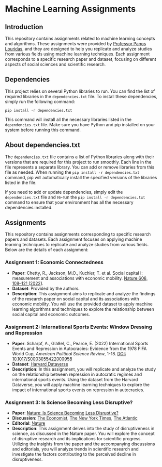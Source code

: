 # Machine Learning Assignments

## Introduction

This repository contains assignments related to machine learning concepts and algorithms. These assignments were provided by [Professor Panos Louridas](https://github.com/louridas), and they are designed to help you replicate and analyze studies from various fields using machine learning techniques. Each assignment corresponds to a specific research paper and dataset, focusing on different aspects of social sciences and scientific research.

## Dependencies

This project relies on several Python libraries to run. You can find the list of required libraries in the `dependencies.txt` file. To install these dependencies, simply run the following command:

`pip install -r dependencies.txt`

This command will install all the necessary libraries listed in the `dependencies.txt` file. Make sure you have Python and pip installed on your system before running this command.

## About dependencies.txt

The `dependencies.txt` file contains a list of Python libraries along with their versions that are required for this project to run smoothly. Each line in the file represents a separate library. You can add or remove libraries from this file as needed. When running the `pip install -r dependencies.txt` command, pip will automatically install the specified versions of the libraries listed in the file.

If you need to add or update dependencies, simply edit the `dependencies.txt` file and re-run the `pip install -r dependencies.txt` command to ensure that your environment has all the necessary dependencies installed.

## Assignments

This repository contains assignments corresponding to specific research papers and datasets. Each assignment focuses on applying machine learning techniques to replicate and analyze studies from various fields. Below are the details of each assignment:

### Assignment 1: Economic Connectedness
- **Paper**: Chetty, R., Jackson, M.O., Kuchler, T. et al. Social capital I: measurement and associations with economic mobility. [Nature 608, 108–121 (2022)](https://doi.org/10.1038/s41586-022-04996-4).
- **Dataset**: Provided by the authors.
- **Description**: This assignment aims to replicate and analyze the findings of the research paper on social capital and its associations with economic mobility. You will use the provided dataset to apply machine learning algorithms and techniques to explore the relationship between social capital and economic outcomes.

### Assignment 2: International Sports Events: Window Dressing and Repression
- **Paper**: Scharpf, A., Gläßel, C., Pearce, E. (2022) International Sports Events and Repression in Autocracies: Evidence from the 1978 FIFA World Cup, *American Political Science Review*, 1-18. [DOI: 10.1017/S0003055422000958](https://doi.org/10.1017/S0003055422000958)
- **Dataset**: [Harvard Dataverse](https://dataverse.harvard.edu/dataset.xhtml?persistentId=doi:10.7910/DVN/RJY34I)
- **Description**: In this assignment, you will replicate and analyze the study on the relationship between repression in autocratic regimes and international sports events. Using the dataset from the Harvard Dataverse, you will apply machine learning techniques to explore the impact of international sports events on repression in autocracies.

### Assignment 3: Is Science Becoming Less Disruptive?
- **Paper**: [Nature: Is Science Becoming Less Disruptive?](https://www.nature.com/articles/s41586-022-05543-x)
- **Discussion**: [The Economist](https://www.economist.com/science-and-technology/2023/01/04/papers-and-patents-are-becoming-less-disruptive), [The New York Times](https://www.nytimes.com/2023/01/17/science/science-breakthroughs-disruption.html), [The Atlantic](https://www.theatlantic.com/newsletters/archive/2023/01/academia-research-scientific-papers-progress/672694/)
- **Editorial**: [Nature](https://www.nature.com/articles/d41586-023-00183-1)
- **Description**: This assignment delves into the study of disruptiveness in science, as discussed in the Nature paper. You will explore the concept of disruptive research and its implications for scientific progress. Utilizing the insights from the paper and the accompanying discussions and editorials, you will analyze trends in scientific research and investigate the factors contributing to the perceived decline in disruptiveness.
